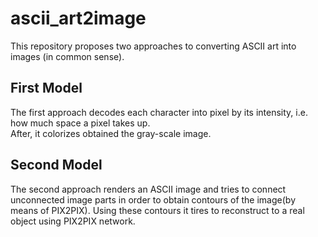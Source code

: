 # ascii_art2image

This repository proposes two approaches to converting ASCII art into images (in common sense).

## First Model 
The first approach decodes each character into pixel by its intensity, i.e. how much space a pixel takes up.   
After, it colorizes obtained the gray-scale image.

## Second Model

The second approach renders an ASCII image and tries to connect unconnected image parts in order to obtain contours of the image(by means of PIX2PIX).
Using these contours it tires to reconstruct to a real object using PIX2PIX network.
